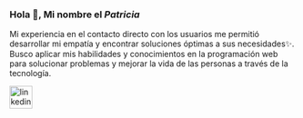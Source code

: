 ### Hola 👋, Mi nombre el *Patricia*

Mi experiencia en el contacto directo con los usuarios me permitió desarrollar mi empatía y encontrar soluciones óptimas a sus necesidades✨. Busco aplicar mis habilidades y conocimientos en la programación web para solucionar problemas y mejorar la vida de las personas a través de la tecnología.

[<img src='https://cdn.jsdelivr.net/npm/simple-icons@3.0.1/icons/linkedin.svg' alt='linkedin' height='40'>](https://www.linkedin.com/in/patriciact29//)  

<!--
**patriciact29/patriciact29** is a ✨ _special_ ✨ repository because its `README.md` (this file) appears on your GitHub profile.

Here are some ideas to get you started:

- 🔭 I’m currently working on ...
- 🌱 I’m currently learning ...
- 👯 I’m looking to collaborate on ...
- 🤔 I’m looking for help with ...
- 💬 Ask me about ...
- 📫 How to reach me: ...
- 😄 Pronouns: ...
- ⚡ Fun fact: ...
-->
